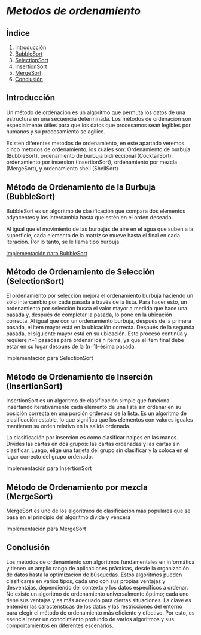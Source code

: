# _*Metodos de ordenamiento*_

## Índice
1. [Introducción](https://github.com/GonzaPortillo/Estructura-de-Datos-Tema-5/blob/main/README.md#introducción)
2. [BubbleSort](https://github.com/GonzaPortillo/Estructura-de-Datos-Tema-5/blob/main/README.md#método-de-ordenamiento-de-la-burbuja-bubblesort)
3. [SelectionSort](https://github.com/GonzaPortillo/Estructura-de-Datos-Tema-5/edit/main/README.md#método-de-ordenamiento-de-selección-selectionsort)
4. [InsertionSort](https://github.com/GonzaPortillo/Estructura-de-Datos-Tema-5/edit/main/README.md#método-de-ordenamiento-de-inserción-insertionsort)
5. [MergeSort](https://github.com/GonzaPortillo/Estructura-de-Datos-Tema-5/edit/main/README.md#método-de-ordenamiento-de-inserción-insertionsort)
6. [Conclusión](https://github.com/GonzaPortillo/Estructura-de-Datos-Tema-5/blob/main/README.md#conclusión)

## Introducción
Un método de ordenación es un algoritmo que permuta los datos de una estructura en una secuencia determinada. Los métodos de ordenación son especialmente útiles para que los datos que procesamos sean legibles por humanos y su procesamiento se agilice.

Existen diferentes metodos de ordenamiento, en este apartado veremos cinco metodos de ordenamiento, los cuales son: Ordenamiento de burbuja (BubbleSort), ordenamiento de burbuja bidireccional (CocktailSort). ordenamiento por insersion (InsertionSort), ordenamiento por mezcla (MergeSort), y ordenamiento shell (ShellSort)

## Método de Ordenamiento de la Burbuja (BubbleSort)
BubbleSort es un algoritmo de clasificación que compara dos elementos adyacentes y los intercambia hasta que estén en el orden deseado.

Al igual que el movimiento de las burbujas de aire en el agua que suben a la superficie, cada elemento de la matriz se mueve hasta el final en cada iteración. Por lo tanto, se le llama tipo burbuja.

[Implementación para BubbleSort](https://github.com/GonzaPortillo/Estructura-de-Datos-Tema-5/blob/main/BubbleSort/BubbleSort.java)

## Método de Ordenamiento de Selección (SelectionSort)
El ordenamiento por selección mejora el ordenamiento burbuja haciendo un sólo intercambio por cada pasada a través de la lista. Para hacer esto, un ordenamiento por selección busca el valor mayor a medida que hace una pasada y, después de completar la pasada, lo pone en la ubicación correcta. Al igual que con un ordenamiento burbuja, después de la primera pasada, el ítem mayor está en la ubicación correcta. Después de la segunda pasada, el siguiente mayor está en su ubicación. Este proceso continúa y requiere n−1 pasadas para ordenar los n ítems, ya que el ítem final debe estar en su lugar después de la (n−1)-ésima pasada.

Implementación para SelectionSort

## Método de Ordenamiento de Inserción (InsertionSort)
InsertionSort es un algoritmo de clasificación simple que funciona insertando iterativamente cada elemento de una lista sin ordenar en su posición correcta en una porción ordenada de la lista. Es un algoritmo de clasificación estable, lo que significa que los elementos con valores iguales mantienen su orden relativo en la salida ordenada.

La clasificación por inserción es como clasificar naipes en las manos. Divides las cartas en dos grupos: las cartas ordenadas y las cartas sin clasificar. Luego, elige una tarjeta del grupo sin clasificar y la coloca en el lugar correcto del grupo ordenado.

Implementación para InsertionSort

## Método de Ordenamiento por mezcla (MergeSort)
MergeSort es uno de los algoritmos de clasificación más populares que se basa en el principio del algoritmo divide y vencerá

Implementación para MergeSort

## Conclusión
Los métodos de ordenamiento son algoritmos fundamentales en informática y tienen un amplio rango de aplicaciones prácticas, desde la organización de datos hasta la optimización de búsquedas. Estos algoritmos pueden clasificarse en varios tipos, cada uno con sus propias ventajas y desventajas, dependiendo del contexto y los datos específicos a ordenar. No existe un algoritmo de ordenamiento universalmente óptimo; cada uno tiene sus ventajas y es más adecuado para ciertas situaciones. La clave es entender las características de los datos y las restricciones del entorno para elegir el método de ordenamiento más eficiente y efectivo. Por esto, es esencial tener un conocimiento profundo de varios algoritmos y sus comportamientos en diferentes escenarios.
